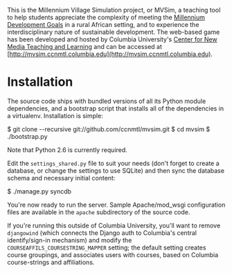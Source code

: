 This is the Millennium Village Simulation project, or MVSim, a
teaching tool to help students appreciate the complexity of meeting
the [Millennium Development
Goals](http://mvsim.wikischolars.columbia.edu/Millennium+Development+Goals)
in a rural African setting, and to experience the interdisciplinary
nature of sustainable development.  The web-based game has been
developed and hosted by Columbia University's [Center for New Media
Teaching and Learning](http://ccnmtl.columbia.edu) and can be accessed
at
[http://mvsim.ccnmtl.columbia.edu](http://mvsim.ccnmtl.columbia.edu).

Installation
============

The source code ships with bundled versions of all its Python module
dependencies, and a bootstrap script that installs all of the
dependencies in a virtualenv.  Installation is simple:

$ git clone --recursive git://github.com/ccnmtl/mvsim.git
$ cd mvsim
$ ./bootstrap.py

Note that Python 2.6 is currently required.

Edit the `settings_shared.py` file to suit your needs (don't forget to
create a database, or change the settings to use SQLite) and then
sync the database schema and necessary initial content:

$ ./manage.py syncdb

You're now ready to run the server.  Sample Apache/mod_wsgi
configuration files are available in the `apache` subdirectory of the
source code.

If you're running this outside of Columbia University, you'll want to
remove `djangowind` (which connects the Django auth to Columbia's central
identify/sign-in mechanism) and modify the
`COURSEAFFILS_COURSESTRING_MAPPER` setting; the default setting
creates course groupings, and associates users with courses, based on
Columbia course-strings and affiliations.
